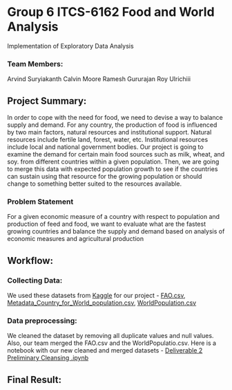 # Group 6 ITCS-6162 Food and World Analysis
Implementation of Exploratory Data Analysis

### Team Members: 
Arvind Suryiakanth 
Calvin Moore 
Ramesh Gururajan 
Roy Ulrichiii

## Project Summary:
In order to cope with the need for food, we need to devise a way to balance supply and demand. For any country, the production of food is influenced by two main factors, natural resources and institutional support. Natural resources include fertile land, forest, water, etc. Institutional resources include local and national government bodies. Our project is going to examine the demand for certain main food sources such as milk, wheat, and soy. from different countries within a given population. Then, we are going to merge this data with expected population growth to see if the countries can sustain using that resource for the growing population or should change to something better suited to the resources available.

### Problem Statement
For a given economic measure of a country with respect to population 
and production of feed and food, we want to evaluate what are the fastest growing countries and balance the supply and demand based on analysis of economic measures and agricultural production

## Workflow:

### Collecting Data:
We used these datasets from [Kaggle](https://www.kaggle.com/) for our project - [FAO.csv](https://github.com/ramkguru97/Group_6_6162/blob/main/FAO.csv), [Metadata_Country_for_World_population.csv](https://github.com/ramkguru97/Group_6_6162/blob/main/Metadata_Country_for_World_population.csv), [WorldPopulation.csv](https://github.com/ramkguru97/Group_6_6162/blob/main/WorldPopulation.csv)

### Data preprocessing:
We cleaned the dataset by removing all duplicate values and null values. Also, our team merged the FAO.csv and the WorldPopulatio.csv. Here is a notebook with our new cleaned and merged datasets - [Deliverable 2 Preliminary Cleansing .ipynb](https://github.com/ramkguru97/Group_6_6162/blob/main/Deliverable%202%20Preliminary%20Cleansing%20.ipynb)

## Final Result:

